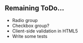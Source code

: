 Remaining ToDo...
------------------------

- Radio group
- Checkbox group?
- Client-side validation in HTML5
- Write some tests